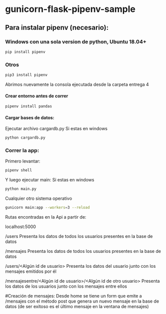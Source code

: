 # gunicorn-flask-pipenv-sample

## Para instalar pipenv (necesario):

### Windows con una sola version de python, Ubuntu 18.04+

```bash
pip install pipenv
```

### Otros

```bash
pip3 install pipenv
```

Abrimos nuevamente la consola ejecutada desde la carpeta entrega 4

#### Crear entorno antes de correr

```bash
pipenv install pandas
```
#### Cargar bases de datos:

Ejecutar archivo cargardb.py
Si estas en windows 
```bash
python cargardb.py
```

### Correr la app:
Primero levantar:
```bash
pipenv shell
```
Y luego ejecutar main:
Si estas en windows 
```bash
python main.py
```

Cualquier otro sistema operativo
```bash
gunicorn main:app --workers=3 --reload
```


Rutas encontradas en la Api a partir de:

localhost:5000

/users
Presenta los datos de todos los usuarios presentes en la base de datos

/mensajes
Presenta los datos de todos los usuarios presentes en la base de datos

/users/<Algún id de usuario>
Presenta los datos del usuario junto con los mensajes emitidos por él

/mensajesentre/<Algún id de usuario>/<Algún id de otro usuario>
Presenta los datos de los usuarios junto con los mensajes entre ellos

#Creación de mensajes:
Desde home se tiene un form que emite a /mensajes con el método post que
genera un nuevo mensaje en la base de datos (de ser exitoso es el último
mensaje en la ventana de mensajes)
